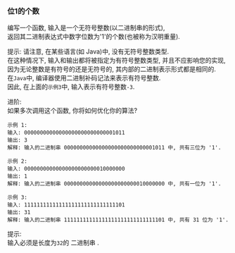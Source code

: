 
### 位1的个数

编写一个函数, 输入是一个无符号整数(以二进制串的形式),   
返回其二进制表达式中数字位数为'1'的个数(也被称为汉明重量).

提示:
请注意, 在某些语言(如 Java)中, 没有无符号整数类型.  
在这种情况下, 输入和输出都将被指定为有符号整数类型, 并且不应影响您的实现,  
因为无论整数是有符号的还是无符号的, 其内部的二进制表示形式都是相同的.  
在`Java`中, 编译器使用二进制补码记法来表示有符号整数.  
因此, 在上面的`示例3`中, 输入表示有符号整数`-3`.



进阶:  
如果多次调用这个函数, 你将如何优化你的算法?

```
示例 1: 
输入: 00000000000000000000000000001011
输出: 3
解释: 输入的二进制串 00000000000000000000000000001011 中, 共有三位为 '1'.

示例 2: 
输入: 00000000000000000000000010000000
输出: 1
解释: 输入的二进制串 00000000000000000000000010000000 中, 共有一位为 '1'.

示例 3: 
输入: 11111111111111111111111111111101
输出: 31
解释: 输入的二进制串 11111111111111111111111111111101 中, 共有 31 位为 '1'.
```

提示:  
输入必须是长度为`32`的 二进制串 .


